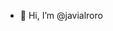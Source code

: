 - 👋 Hi, I’m @javialroro


<!---
javialroro/javialroro is a ✨ special ✨ repository because its `README.md` (this file) appears on your GitHub profile.
You can click the Preview link to take a look at your changes.
--->
